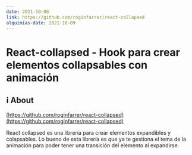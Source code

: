 ```yaml
---
date: 2021-10-08
link: https://github.com/roginfarrer/react-collapsed
alquimias-date: 2021-10-09
---
```


# React-collapsed - Hook para crear elementos collapsables con animación

## ℹ️ About

[https://github.com/roginfarrer/react-collapsed](https://github.com/roginfarrer/react-collapsed)

React collapsed es una librería para crear elementos expandibles y colapsables. Lo bueno de esta librería es que ya te gestiona el tema de la animación para poder tener una transición del elemento al expandirse.


